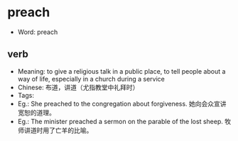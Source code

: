 # preach

- Word: preach

## verb

- Meaning: to give a religious talk in a public place, to tell people about a way of life, especially in a church during a service
- Chinese: 布道，讲道（尤指教堂中礼拜时）
- Tags: 
- Eg.: She preached to the congregation about forgiveness. 她向会众宣讲宽恕的道理。
- Eg.: The minister preached a sermon on the parable of the lost sheep. 牧师讲道时用了亡羊的比喻。

